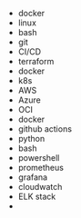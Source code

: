 - docker
- linux
- bash
- git
- CI/CD
- terraform
- docker
- k8s
- AWS
- Azure
- OCI
- docker
- github actions
- python
- bash
- powershell
- prometheus
- grafana
- cloudwatch
- ELK stack
- 